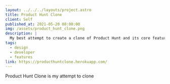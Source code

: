 ```yaml
---
layout: ../../../layouts/project.astro
title: Product Hunt Clone
client: Self
published_at: 2021-05-20 08:00:00
img: /assets/product_hunt_clone.png
description: |
  My best attempt to create a clone of Product Hunt and its core features.
tags:
  - design
  - developer
  - features
link: https://producthuntclone.herokuapp.com/
---
```


Product Hunt Clone is my attempt to clone
